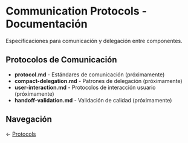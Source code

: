 # Communication Protocols - Documentación

Especificaciones para comunicación y delegación entre componentes.

## Protocolos de Comunicación

- **protocol.md** - Estándares de comunicación (próximamente)
- **compact-delegation.md** - Patrones de delegación (próximamente)
- **user-interaction.md** - Protocolos de interacción usuario (próximamente)
- **handoff-validation.md** - Validación de calidad (próximamente)

## Navegación

← [Protocols](../README.md)
